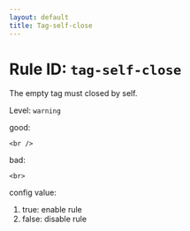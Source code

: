 ```yaml
---
layout: default
title: Tag-self-close
---
```

# Rule ID: `tag-self-close`
    
The empty tag must closed by self.

Level: `warning`

good:

    <br />
    
bad:

    <br>

config value:

1. true: enable rule
2. false: disable rule